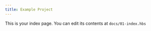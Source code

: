 ```yaml
---
title: Example Project
---
```


This is your index page. You can edit its contents at `docs/01-index.hbs`
